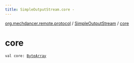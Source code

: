```yaml
---
title: SimpleOutputStream.core - 
---
```


[org.mechdancer.remote.protocol](../index.html) / [SimpleOutputStream](index.html) / [core](./core.html)

# core

`val core: `[`ByteArray`](https://kotlinlang.org/api/latest/jvm/stdlib/kotlin/-byte-array/index.html)